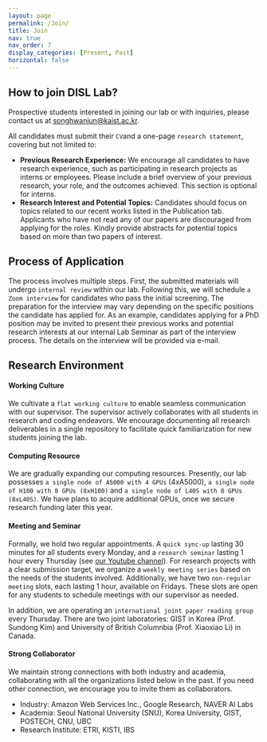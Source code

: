 ```yaml
---
layout: page
permalink: /Join/
title: Join
nav: true
nav_order: 7
display_categories: [Present, Past]
horizontal: false
---
```

## How to join DISL Lab?

Prospective students interested in joining our lab or with inquiries, please contact us at <u>songhwanjun@kaist.ac.kr</u>. 

All candidates must submit their `CV`and a one-page `research statement`, covering but not limited to:
* **Previous Research Experience:** We encourage all candidates to have research experience, such as participating in research projects as interns or employees. Please include a brief overview of your previous research, your role, and the outcomes achieved. This section is optional for interns.
* **Research Interest and Potential Topics:** Candidates should focus on topics related to our recent works listed in the Publication tab. Applicants who have not read any of our papers are discouraged from applying for the roles. Kindly provide abstracts for potential topics based on more than two papers of interest. 

## Process of Application

The process involves multiple steps. First, the submitted materials will undergo `internal review` within our lab. Following this, we will schedule `a Zoom interview` for candidates who pass the initial screening. The preparation for the interview may vary depending on the specific positions the candidate has applied for. As an example, candidates applying for a PhD position may be invited to present their previous works and potential research interests at our internal Lab Seminar as part of the interview process. The details on the interview will be provided via e-mail.

## Research Environment
#### Working Culture
We cultivate a `flat working culture` to enable seamless communication with our supervisor. The supervisor actively collaborates with all students in research and coding endeavors. We encourage documenting all research deliverables in a single repository to facilitate quick familiarization for new students joining the lab.

#### Computing Resource
We are gradually expanding our computing resources. Presently, our lab possesses `a single node of A5000 with 4 GPUs` (4xA5000), `a single node of H100 with 8 GPUs (8xH100)` and `a single node of L40S with 8 GPUs (8xL40S)`. We have plans to acquire additional GPUs, once we secure research funding later this year.

#### Meeting and Seminar
Formally, we hold two regular appointments. A `quick sync-up` lasting 30 minutes for all students every Monday, and a `research seminar` lasting 1 hour every Thursday (see [our Youtube channel](https://www.youtube.com/channel/UCrEpnN7_2BmrHsPWns_Vx3Q)). For research projects with a clear submission target, we organize a `weekly meeting series` based on the needs of the students involved. Additionally, we have two `non-regular meeting` slots, each lasting 1 hour, available on Fridays. These slots are open for any students to schedule meetings with our supervisor as needed.

In addition, we are operating an `international joint paper reading group` every Thursday. There are two joint laboratories: GIST in Korea (Prof. Sundong Kim) and University of British Columnbia (Prof. Xiaoxiao Li) in Canada.

#### Strong Collaborator
We maintain strong connections with both industry and academia, collaborating with all the organizations listed below in the past. If you need other connection, we encourage you to invite them as collaborators.
* Industry: Amazon Web Services Inc., Google Research, NAVER AI Labs
* Academia: Seoul National University (SNU), Korea University, GIST, POSTECH, CNU, UBC 
* Research Institute: ETRI, KISTI, IBS

